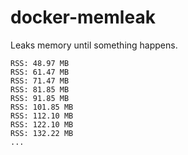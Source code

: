 # docker-memleak

Leaks memory until something happens.

```console
RSS: 48.97 MB
RSS: 61.47 MB
RSS: 71.47 MB
RSS: 81.85 MB
RSS: 91.85 MB
RSS: 101.85 MB
RSS: 112.10 MB
RSS: 122.10 MB
RSS: 132.22 MB
...
```
